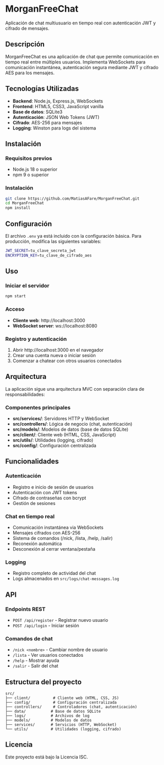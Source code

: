 # MorganFreeChat

Aplicación de chat multiusuario en tiempo real con autenticación JWT y cifrado de mensajes.

## Descripción

MorganFreeChat es una aplicación de chat que permite comunicación en tiempo real entre múltiples usuarios. Implementa WebSockets para comunicación instantánea, autenticación segura mediante JWT y cifrado AES para los mensajes.

## Tecnologías Utilizadas

- **Backend**: Node.js, Express.js, WebSockets
- **Frontend**: HTML5, CSS3, JavaScript vanilla
- **Base de datos**: SQLite3
- **Autenticación**: JSON Web Tokens (JWT)
- **Cifrado**: AES-256 para mensajes
- **Logging**: Winston para logs del sistema

## Instalación

### Requisitos previos
- Node.js 18 o superior
- npm 9 o superior

### Instalación
```bash
git clone https://github.com/MatiasAFare/MorganFreeChat.git
cd MorganFreeChat
npm install
```

## Configuración

El archivo `.env` ya está incluido con la configuración básica. Para producción, modifica las siguientes variables:

```bash
JWT_SECRET=tu_clave_secreta_jwt
ENCRYPTION_KEY=tu_clave_de_cifrado_aes
```

## Uso

### Iniciar el servidor
```bash
npm start
```

### Acceso
- **Cliente web**: http://localhost:3000
- **WebSocket server**: ws://localhost:8080

### Registro y autenticación
1. Abrir http://localhost:3000 en el navegador
2. Crear una cuenta nueva o iniciar sesión
3. Comenzar a chatear con otros usuarios conectados

## Arquitectura

La aplicación sigue una arquitectura MVC con separación clara de responsabilidades:

### Componentes principales
- **src/services/**: Servidores HTTP y WebSocket
- **src/controllers/**: Lógica de negocio (chat, autenticación)
- **src/models/**: Modelos de datos (base de datos SQLite)
- **src/client/**: Cliente web (HTML, CSS, JavaScript)
- **src/utils/**: Utilidades (logging, cifrado)
- **src/config/**: Configuración centralizada

## Funcionalidades

### Autenticación
- Registro e inicio de sesión de usuarios
- Autenticación con JWT tokens
- Cifrado de contraseñas con bcrypt
- Gestión de sesiones

### Chat en tiempo real
- Comunicación instantánea via WebSockets
- Mensajes cifrados con AES-256
- Sistema de comandos (/nick, /lista, /help, /salir)
- Reconexión automática
- Desconexión al cerrar ventana/pestaña

### Logging
- Registro completo de actividad del chat
- Logs almacenados en `src/logs/chat-messages.log`

## API

### Endpoints REST
- `POST /api/register` - Registrar nuevo usuario
- `POST /api/login` - Iniciar sesión

### Comandos de chat
- `/nick <nombre>` - Cambiar nombre de usuario
- `/lista` - Ver usuarios conectados  
- `/help` - Mostrar ayuda
- `/salir` - Salir del chat

## Estructura del proyecto

```
src/
├── client/          # Cliente web (HTML, CSS, JS)
├── config/          # Configuración centralizada
├── controllers/     # Controladores (chat, autenticación)
├── data/           # Base de datos SQLite
├── logs/           # Archivos de log
├── models/         # Modelos de datos
├── services/       # Servicios (HTTP, WebSocket)
└── utils/          # Utilidades (logging, cifrado)
```

## Licencia

Este proyecto está bajo la Licencia ISC. 
